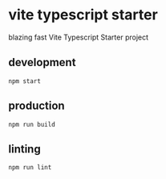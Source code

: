 # vite typescript starter

blazing fast Vite Typescript Starter project

## development

`npm start`

## production

`npm run build`

## linting

`npm run lint`
